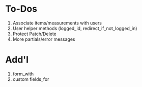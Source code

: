 # To-Dos

1. Associate items/measurements with users
2. User helper methods (logged_id, redirect_if_not_logged_in)
3. Protect Patch/Delete
4. More partials/error messages



# Add'l

1. form_with
2. custom fields_for
